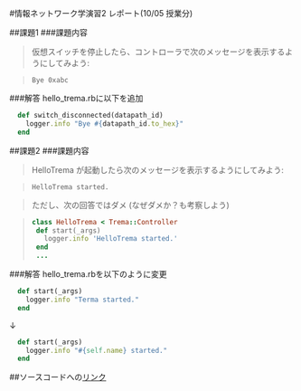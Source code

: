#情報ネットワーク学演習2 レポート(10/05 授業分)

##課題1
###課題内容
>仮想スイッチを停止したら、コントローラで次のメッセージを表示するようにしてみよう:

>```
>Bye 0xabc
>```
###解答
hello_trema.rbに以下を追加

```ruby
  def switch_disconnected(datapath_id)
    logger.info "Bye #{datapath_id.to_hex}"
  end
```

##課題2
###課題内容
>HelloTrema が起動したら次のメッセージを表示するようにしてみよう:

>```
>HelloTrema started.
>```

>ただし、次の回答ではダメ (なぜダメか？も考察しよう)

>```ruby
>class HelloTrema < Trema::Controller
>  def start(_args)
>    logger.info 'HelloTrema started.'
>  end
>  ...
>```
###解答
hello_trema.rbを以下のように変更
```ruby
  def start(_args)
    logger.info "Terma started."
  end
```
↓
```ruby
  def start(_args)
    logger.info "#{self.name} started."
  end
```

##ソースコードへの[リンク](https://github.com/handai-trema/hello-trema-d-miura/blob/master/lib/hello_trema.rb)


